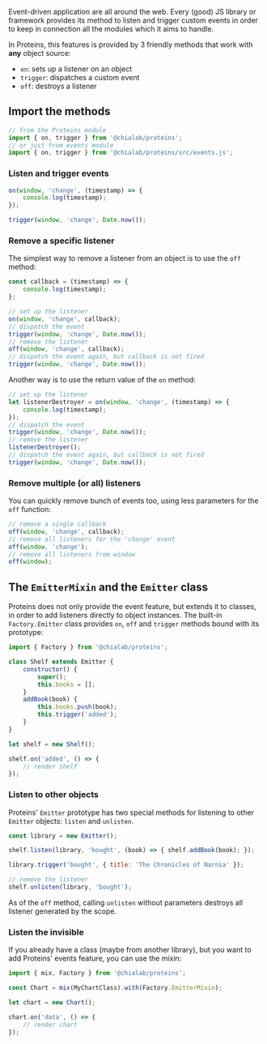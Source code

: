 Event-driven application are all around the web. Every (good) JS library or framework provides its method to listen and trigger custom events in order to keep in connection all the modules which it aims to handle.

In Proteins, this features is provided by 3 friendly methods that work with **any** object source:
* `on`: sets up a listener on an object
* `trigger`: dispatches a custom event
* `off`: destroys a listener

## Import the methods
```js
// from the Proteins module
import { on, trigger } from '@chialab/proteins';
// or just from events module
import { on, trigger } from '@chialab/proteins/src/events.js';
```

### Listen and trigger events

```js
on(window, 'change', (timestamp) => {
    console.log(timestamp);
});

trigger(window, 'change', Date.now());
```

### Remove a specific listener

The simplest way to remove a listener from an object is to use the `off` method:

```js
const callback = (timestamp) => {
    console.log(timestamp);
};

// set up the listener
on(window, 'change', callback);
// dispatch the event
trigger(window, 'change', Date.now());
// remove the listener
off(window, 'change', callback);
// dispatch the event again, but callback is not fired
trigger(window, 'change', Date.now());
```

Another way is to use the return value of the `on` method:

```js
// set up the listener
let listenerDestroyer = on(window, 'change', (timestamp) => {
    console.log(timestamp);
});
// dispatch the event
trigger(window, 'change', Date.now());
// remove the listener
listenerDestroyer();
// dispatch the event again, but callback is not fired
trigger(window, 'change', Date.now());
```

### Remove multiple (or all) listeners

You can quickly remove bunch of events too, using less parameters for the `off` function:

```js
// remove a single callback
off(window, 'change', callback);
// remove all listeners for the 'change' event
off(window, 'change');
// remove all listeners from window
off(window);
```

## The `EmitterMixin` and the `Emitter` class

Proteins does not only provide the event feature, but extends it to classes, in order to add listeners directly to object instances. The built-in `Factory.Emitter` class provides `on`, `off` and `trigger` methods bound with its prototype:

```js
import { Factory } from '@chialab/proteins';

class Shelf extends Emitter {
    constructor() {
        super();
        this.books = [];
    }
    addBook(book) {
        this.books.push(book);
        this.trigger('added');
    }
}

let shelf = new Shelf();

shelf.on('added', () => {
    // render shelf
});
```

### Listen to other objects

Proteins' `Emitter` prototype has two special methods for listening to other `Emitter` objects: `listen` and `unlisten`.

```js
const library = new Emitter();

shelf.listen(library, 'bought', (book) => { shelf.addBook(book); });

library.trigger('bought', { title: 'The Chronicles of Narnia' });

// remove the listener
shelf.unlisten(library, 'bought');
```
As of the `off` method, calling `unlisten` without parameters destroys all listener generated by the scope.

### Listen the invisible

If you already have a class (maybe from another library), but you want to add Proteins' events feature, you can  use the mixin:
```js
import { mix, Factory } from '@chialab/proteins';

const Chart = mix(MyChartClass).with(Factory.EmitterMixin);

let chart = new Chart();

chart.on('data', () => {
    // render chart
});
```